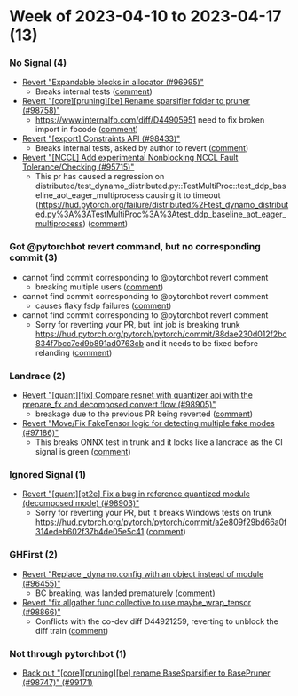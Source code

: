 # Week of 2023-04-10 to 2023-04-17 (13)

### No Signal (4)

- [Revert "Expandable blocks in allocator (#96995)"](https://github.com/pytorch/pytorch/commit/851e89c8e817f28270e0fc21d74ced9446bea747)
  - Breaks internal tests ([comment](https://github.com/pytorch/pytorch/pull/96995#issuecomment-1510465802))
- [Revert "[core][pruning][be] Rename sparsifier folder to pruner (#98758)"](https://github.com/pytorch/pytorch/commit/dda7ce4bb381a3a339fbd59b031be8c15fdbb658)
  - https://www.internalfb.com/diff/D44905951 need to fix broken import in fbcode ([comment](https://github.com/pytorch/pytorch/pull/98758#issuecomment-1507256699))
- [Revert "[export] Constraints API (#98433)"](https://github.com/pytorch/pytorch/commit/ab761605ae89993e192477cb0c86674bd507738f)
  - Breaks internal tests, asked by author to revert ([comment](https://github.com/pytorch/pytorch/pull/98433#issuecomment-1506098265))
- [Revert "[NCCL] Add experimental Nonblocking NCCL Fault Tolerance/Checking (#95715)"](https://github.com/pytorch/pytorch/commit/1149ba5553dc3467afed7e1867dffc7065c742c7)
  - This pr has caused a regression on distributed/test_dynamo_distributed.py::TestMultiProc::test_ddp_baseline_aot_eager_multiprocess causing it to timeout (https://hud.pytorch.org/failure/distributed%2Ftest_dynamo_distributed.py%3A%3ATestMultiProc%3A%3Atest_ddp_baseline_aot_eager_multiprocess) ([comment](https://github.com/pytorch/pytorch/pull/95715#issuecomment-1505956991))

### Got @pytorchbot revert command, but no corresponding commit (3)

- cannot find commit corresponding to @pytorchbot revert comment
  - breaking multiple users ([comment](https://github.com/pytorch/pytorch/pull/96561#issuecomment-1507835272))
- cannot find commit corresponding to @pytorchbot revert comment
  - causes flaky fsdp failures ([comment](https://github.com/pytorch/pytorch/pull/94864#issuecomment-1508893168))
- cannot find commit corresponding to @pytorchbot revert comment
  - Sorry for reverting your PR, but lint job is breaking trunk https://hud.pytorch.org/pytorch/pytorch/commit/88dae230d012f2bc834f7bcc7ed9b891ad0763cb and it needs to be fixed before relanding ([comment](https://github.com/pytorch/pytorch/pull/98779#issuecomment-1504065123))

### Landrace (2)

- [Revert "[quant][fix] Compare resnet with quantizer api with the prepare_fx and decomposed convert flow (#98905)"](https://github.com/pytorch/pytorch/commit/731590bae5978b290baddded54b669c68d90386b)
  - breakage due to the previous PR being reverted ([comment](https://github.com/pytorch/pytorch/pull/98905#issuecomment-1506320157))
- [Revert "Move/Fix FakeTensor logic for detecting multiple fake modes (#97186)"](https://github.com/pytorch/pytorch/commit/4828585019813d3e5d05a63cf35b8280e98582d4)
  - This breaks ONNX test in trunk and it looks like a landrace as the CI signal is green ([comment](https://github.com/pytorch/pytorch/pull/97186#issuecomment-1505803853))

### Ignored Signal (1)

- [Revert "[quant][pt2e] Fix a bug in reference quantized module (decomposed mode) (#98903)"](https://github.com/pytorch/pytorch/commit/46a31e9babb6b65a1184636fa7ed9a50ff583eb3)
  - Sorry for reverting your PR, but it breaks Windows tests on trunk https://hud.pytorch.org/pytorch/pytorch/commit/a2e809f29bd66a0f314edeb602f37b4de05e5c41 ([comment](https://github.com/pytorch/pytorch/pull/98903#issuecomment-1506210745))

### GHFirst (2)

- [Revert "Replace _dynamo.config with an object instead of module (#96455)"](https://github.com/pytorch/pytorch/commit/629377ea8b75763f4e193b1e4912c4574cc3f010)
  - BC breaking, was landed prematurely ([comment](https://github.com/pytorch/pytorch/pull/96455#issuecomment-1505431882))
- [Revert "fix allgather func collective to use maybe_wrap_tensor (#98866)"](https://github.com/pytorch/pytorch/commit/e778bcec05862a7cc98976d78baf3de2703ceaf5)
  - Conflicts with the co-dev diff D44921259, reverting to unblock the diff train ([comment](https://github.com/pytorch/pytorch/pull/98866#issuecomment-1507765245))

### Not through pytorchbot (1)

- [Back out "[core][pruning][be] rename BaseSparsifier to BasePruner (#98747)" (#99171)](https://github.com/pytorch/pytorch/commit/e45fa1a5819ac8fd81463575526c2489b166fc93)
